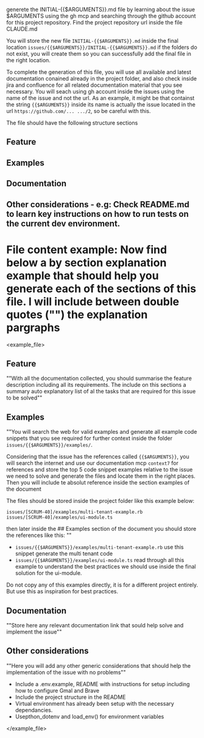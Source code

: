 generete the INITIAL-{{$ARGUMENTS}}.md file by learning about the issue $ARGUMENTS using the gh mcp and searching through the github account for this project repository. Find the project repository url inside the file CLAUDE.md

You will store the new file `INITIAL-{{$ARGUMENTS}}.md` inside the final location `issues/{{$ARGUMENTS}}/INITIAL-{{$ARGUMENTS}}.md` if the folders do not exist, you will create them so you can successfully add the final file in the right location.

To complete the generation of this file, you will use all available and latest documentation conained already in the project folder, and also check inside jira and confluence for all related documentation material that you see necessary. You will seach using gh account inside the issues using the name of the issue and not the url. As an example, it might be that containst the string `{{$ARGUMENTS}}` inside its name is actually the issue located in the url `https://github.com/... .../2`, so be careful with this.

The file should have the following structure sections

## Feature
## Examples
## Documentation
## Other considerations - e.g: Check README.md to learn key instructions on how to run tests on the current dev environment.

# File content example: Now find below a by section explanation example that should help you generate each of the sections of this file. I will include between double quotes ("") the explanation pargraphs


<example_file>
## Feature
""With all the documentation collected, you should summarise the feature description including all its requirements. The include on this sections a summary auto explanatory list of al the tasks that are required for this issue to be solved""

## Examples
""You will search the web for valid examples and generate all example code snippets that you see required for further context inside the folder `issues/{{$ARGUMENTS}}/examples/`. 

Considering that the issue has the references called `{{$ARGUMENTS}}`, you will search the internet and use our documentation mcp `context7` for references and store the top 5 code snippet examples relative to the issue we need to solve and generate the files and locate them in the right places. Then you will include te absolut reference inside the section examples of the document


The files should be stored inside the project folder like this example below:

```
issues/[SCRUM-40]/examples/multi-tenant-example.rb
issues/[SCRUM-40]/examples/ui-module.ts
```

then later inside the ## Examples section of the document you should store the references like this: 
""

- `issues/{{$ARGUMENTS}}/examples/multi-tenant-example.rb` use this snippet generate the multi tenant code
- `issues/{{$ARGUMENTS}}/examples/ui-module.ts` read through all this example to understand the best practices we should use inside the final solution for the ui-module.


Do not copy any of this examples directly, it is for a different project entirely. But use this as inspiration for best practices.

## Documentation

""Store here any relevant documentation link that sould help solve and implement the issue""

## Other considerations

""Here you will add any other generic considerations that should help the implementation of the issue with no problems""

- Include a .env.example, README with instructions for setup including how to configure Gmal and Brave
- Include the project structure in the README
- Virtual environment has already been setup with the necessary dependancies.
- Usepthon_dotenv and load_env() for environment variables

</example_file>
